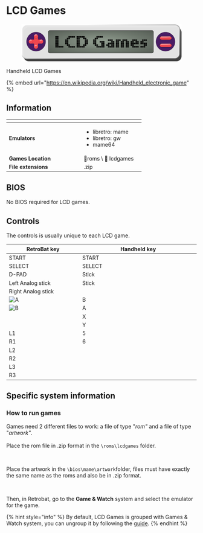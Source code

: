 # LCD Games

<div align="left">

<figure><img src="https://raw.githubusercontent.com/fabricecaruso/es-theme-carbon/52ff37c9e265587d006945a2ba695b5a962b3a3d/art/logos/lcdgames.svg" alt=""><figcaption></figcaption></figure>

</div>

Handheld LCD Games

{% embed url="https://en.wikipedia.org/wiki/Handheld_electronic_game" %}

## Information

<table data-header-hidden><thead><tr><th width="184"></th><th></th><th data-hidden></th></tr></thead><tbody><tr><td><strong>Emulators</strong></td><td><ul><li>libretro: mame</li><li>libretro: gw</li><li>mame64</li></ul></td><td></td></tr><tr><td><strong>Games Location</strong></td><td><span data-gb-custom-inline data-tag="emoji" data-code="1f4c2">📂</span>roms \ <span data-gb-custom-inline data-tag="emoji" data-code="1f4c2">📂</span> lcdgames</td><td></td></tr><tr><td><strong>File extensions</strong></td><td>.zip</td><td></td></tr></tbody></table>

## BIOS

No BIOS required for LCD games.

## Controls

The controls is usually unique to each LCD game.

<table><thead><tr><th width="258">RetroBat key</th><th width="443">Handheld key</th></tr></thead><tbody><tr><td>START</td><td>START</td></tr><tr><td>SELECT</td><td>SELECT</td></tr><tr><td>D-PAD</td><td>Stick</td></tr><tr><td>Left Analog stick</td><td>Stick</td></tr><tr><td>Right Analog stick</td><td></td></tr><tr><td><img src="../../../.gitbook/assets/image (1) (2) (1).png" alt="A"></td><td>B</td></tr><tr><td><img src="../../../.gitbook/assets/image (4) (1).png" alt="B"></td><td>A</td></tr><tr><td><img src="../../../.gitbook/assets/image (3) (1) (2).png" alt="" data-size="original"></td><td>X</td></tr><tr><td><img src="../../../.gitbook/assets/image (2) (1) (1).png" alt="" data-size="line"></td><td>Y</td></tr><tr><td>L1</td><td>5</td></tr><tr><td>R1</td><td>6</td></tr><tr><td>L2</td><td></td></tr><tr><td>R2</td><td></td></tr><tr><td>L3</td><td></td></tr><tr><td>R3</td><td></td></tr></tbody></table>

## Specific system information

### How to run games

Games need 2 different files to work: a file of type "_rom"_ and a file of type "_artwork"_.\
\
Place the rom file in .zip format in the `\roms\lcdgames` folder.

<div align="left">

<figure><img src="https://i.imgur.com/0VYlmPG.png" alt=""><figcaption></figcaption></figure>

</div>

Place the artwork in the `\bios\mame\artwork`folder, files must have exactly the same name as the roms and also be in .zip format.&#x20;

<div align="left">

<figure><img src="https://i.imgur.com/SXyo1nr.png" alt=""><figcaption></figcaption></figure>

</div>

Then, in Retrobat, go to the **Game & Watch** system and select the emulator for the game.

{% hint style="info" %}
By default, LCD Games is grouped with Games & Watch system, you can ungroup it by following the [guide](../../../navigation/system-view-and-game-view.md#grouped-systems).
{% endhint %}
